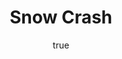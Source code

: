 ---
title: "Snow Crash"
bookCover: "/assets/book-covers/snow-crash.jpg"
slug: "snow-crash"
bookAuthor: "Neal Stephenson"
rating: 10
amazonLink: ""
author:
  name: Rico Trebeljahr
  picture: "/assets/blog/profile.jpeg"
---